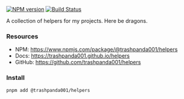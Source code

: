 [![NPM version][npm-img]][npm-url]
[![Build Status][build-img]][build-url]

A collection of helpers for my projects. Here be dragons.

### Resources

- NPM: https://www.npmjs.com/package/@trashpanda001/helpers
- Docs: https://trashpanda001.github.io/helpers
- GitHub: https://github.com/trashpanda001/helpers

### Install

```sh
pnpm add @trashpanda001/helpers
```

[npm-img]: http://img.shields.io/npm/v/@trashpanda001/helpers?color=green
[npm-url]: https://www.npmjs.com/package/@trashpanda001/helpers
[build-img]: https://github.com/trashpanda001/helpers/actions/workflows/test.yaml/badge.svg
[build-url]: https://github.com/trashpanda001/helpers/actions/workflows/test.yaml

